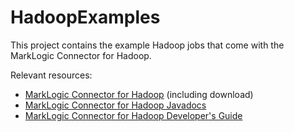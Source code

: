 HadoopExamples
==============

This project contains the example Hadoop jobs that come with the MarkLogic Connector for Hadoop.

Relevant resources:

  * [MarkLogic Connector for Hadoop](http://community.marklogic.com/products/hadoop) (including download)
  * [MarkLogic Connector for Hadoop Javadocs](http://community.marklogic.com/pubs/5.0/hadoop/javadoc/index.html)
  * [MarkLogic Connector for Hadoop Developer's Guide](http://community.marklogic.com/pubs/5.0/books/mapreduce.pdf)
